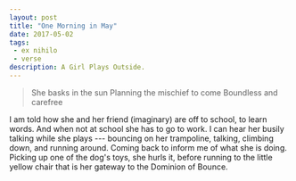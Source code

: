 ```yaml
---
layout: post
title: "One Morning in May"
date: 2017-05-02
tags:
 - ex nihilo
 - verse
description: A Girl Plays Outside.
---
```

>She basks in the sun
Planning the mischief to come
Boundless and carefree

I am told how she and her friend (imaginary) are off to school, to learn words. And when not at school she has to go to work. I can hear her busily talking while she plays --- bouncing on her trampoline, talking, climbing down, and running around. Coming back to inform me of what she is doing. Picking up one of the dog's toys, she hurls it, before running to the little yellow chair that is her gateway to the Dominion of Bounce.
